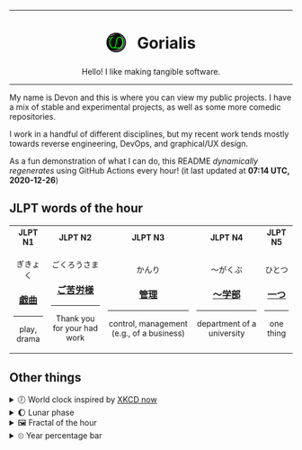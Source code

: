 ***

<h1 align="center">
<sub>
    <img src="readme/resources/avatar.png" height="36">
</sub>
&nbsp;
Gorialis
</h1>
<p align="center">
Hello! I like making tangible software.
</p>

***

My name is Devon and this is where you can view my public projects. I have a mix of stable and experimental projects, as well as some more comedic repositories.

I work in a handful of different disciplines, but my recent work tends mostly towards reverse engineering, DevOps, and graphical/UX design.

As a fun demonstration of what I can do, this README *dynamically regenerates* using GitHub Actions every hour! (it last updated at **07:14 UTC, 2020-12-26**)

<h2>JLPT words of the hour</h2>
<table>
    <tr>
        <th>JLPT N1</th>
        <th>JLPT N2</th>
        <th>JLPT N3</th>
        <th>JLPT N4</th>
        <th>JLPT N5</th>
    </tr>
    <tr>
        <td>
            <p align="center">ぎきょく</p>
            <h3 align="center"><b><a href="https://jisho.org/search/%E6%88%AF%E6%9B%B2">戯曲</a></b></h3>
            <hr>
            <p align="center">play,<wbr> drama</p>
        </td>
        <td>
            <p align="center">ごくろうさま</p>
            <h3 align="center"><b><a href="https://jisho.org/search/%E3%81%94%E8%8B%A6%E5%8A%B4%E6%A7%98">ご苦労様</a></b></h3>
            <hr>
            <p align="center">Thank you for your had work</p>
        </td>
        <td>
            <p align="center">かんり</p>
            <h3 align="center"><b><a href="https://jisho.org/search/%E7%AE%A1%E7%90%86">管理</a></b></h3>
            <hr>
            <p align="center">control,<wbr> management (e.g.,<wbr> of a business)</p>
        </td>
        <td>
            <p align="center">～がくぶ</p>
            <h3 align="center"><b><a href="https://jisho.org/search/%EF%BD%9E%E5%AD%A6%E9%83%A8">～学部</a></b></h3>
            <hr>
            <p align="center">department of a university</p>
        </td>
        <td>
            <p align="center">ひとつ</p>
            <h3 align="center"><b><a href="https://jisho.org/search/%E4%B8%80%E3%81%A4">一つ</a></b></h3>
            <hr>
            <p align="center">one thing</p>
        </td>
    </tr>
</table>

<h2>Other things</h2>
<details>
<summary>🕖  World clock inspired by <a href="https://xkcd.com/now">XKCD now</a></summary>

> <img src="generated/now.png" width="512">

</details>
<details>
<summary>🌔 Lunar phase</summary>

The moon is approximately 41.40% through its phase (Waxing Gibbous).

</details>
<details>
<summary>&#x1f5bc; Fractal of the hour</summary>

> <img src="generated/fractal.png" width="512">

</details>
<details>
<summary>&#x23f2; Year percentage bar</summary>
<pre><code>2020 [███████████████████▁] 98.44%</code></pre>
</details>
